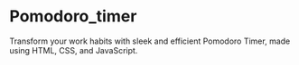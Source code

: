 # Pomodoro_timer
Transform your work habits with sleek and efficient Pomodoro Timer, made using  HTML, CSS, and JavaScript.
